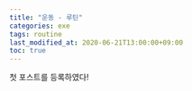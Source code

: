 ```yaml
---
title: "운동 - 루틴"
categories: exe
tags: routine
last_modified_at: 2020-06-21T13:00:00+09:00
toc: true
---
```




첫 포스트를 등록하였다!
